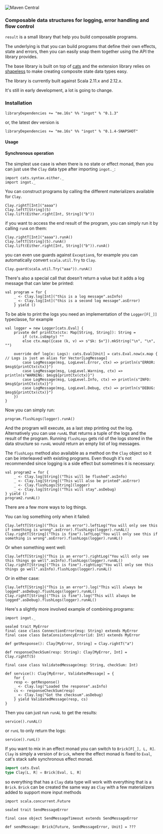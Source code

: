 ![Maven Central](https://maven-badges.herokuapp.com/maven-central/me.16s/ingot_2.12/badge.svg)

### Composable data structures for logging, error handling and flow control

`result` is a small library that help you build composable programs.

The underlying is that you can build programs that define their own effects, state and errors, then
you can easily snap them together using the API the library provides.

The base library is built on top of [cats](https://typelevel.org/cats/) and the extension library
relies on [shapeless](https://github.com/milessabin/shapeless) to make creating composite state
data types easy.

The library is currently built against Scala 2.11.x and 2.12.x.

It's still in early development, a lot is going to change.

### Installation

```
libraryDependencies += "me.16s" %% "ingot" % "0.1.3"
```

or, the latest dev version is

```
libraryDependencies += "me.16s" %% "ingot" % "0.1.4-SNAPSHOT"
```


#### Usage

#### Synchronous operation

The simplest use case is when there is no state or effect monad, then you can just use the `Clay` data type after importing `ingot._`:

```tut:silent
import cats.syntax.either._
import ingot._
```

You can construct programs by calling the different materializers available for `Clay`.

```tut:silent
Clay.rightT[Int]("aaaa")
Clay.leftT[String](5)
Clay.lift(Either.right[Int, String]("b"))
```

if you want to access the end result of the program, you can simply run it by calling `runA` on them:

```tut
Clay.rightT[Int]("aaaa").runA()
Clay.leftT[String](5).runA()
Clay.lift(Either.right[Int, String]("b")).runA()
```

you can even use guards against `Exception`s, for example you can automatically convert `scala.util.Try` to `Clay`.

```tut
Clay.guard(scala.util.Try("aaa")).runA()
```

There's also a special call that doesn't return a value but it adds a log message that can
later be printed:

```tut:silent
val program = for {
    _ <- Clay.log[Int]("this is a log message".asInfo)
    _ <- Clay.log[Int]("this is a second log message".asError)
    } yield ()
```

To be able to print the logs you need an implementation of the `Logger[F[_]]` typeclasse,
for example


```tut:silent
val logger = new Logger[cats.Eval] {
    private def printCtx(ctx: Map[String, String]): String =
        if (ctx.isEmpty) ""
        else ctx.map({case (k, v) => s"$k: $v"}).mkString("\n", "\n", "")

    override def log(x: Logs): cats.Eval[Unit] = cats.Eval.now(x.map { // Logs is just an alias for Vector[LogMessage]
        case LogMessage(msg, LogLevel.Error, ctx) => println(s"ERROR: $msg${printCtx(ctx)}") 
        case LogMessage(msg, LogLevel.Warning, ctx) => println(s"WARNING: $msg${printCtx(ctx)}") 
        case LogMessage(msg, LogLevel.Info, ctx) => println(s"INFO: $msg${printCtx(ctx)}") 
        case LogMessage(msg, LogLevel.Debug, ctx) => println(s"DEBUG: $msg${printCtx(ctx)}") 
    })
}

```

Now you can simply run:

```tut
program.flushLogs(logger).runA()
```

And the program will execute, as a last step printing out the log. Alternatively you can use
`runAL` that returns a tuple of the logs and the result of the program. Running `flushLogs` gets
rid of the logs stored in the data structure so `runAL` would return an empty list of log messages.

The `flushLogs` method also available as a method on the `Clay` object so it can be interleaved with
existing programs. Even though it's not recommended since logging is a side effect but sometimes it is
necessary:

```tut:silent
val program2 = for {
    _ <- Clay.log[String]("This will be flushed".asInfo)
    _ <- Clay.log[String]("This will also be printed".asError)
    _ <- Clay.flushLogs[String](logger)
    _ <- Clay.log[String]("This will stay".asDebug)
} yield ()
program2.runAL()
```

There are a few more ways to log things.

You can log something only when it failed:

```tut
Clay.leftT[String]("This is an error").leftLog("You will only see this if something is wrong".asError).flushLogs(logger).runAL()
Clay.rightT[String]("This is fine").leftLog("You will only see this if something is wrong".asError).flushLogs(logger).runAL()
```

Or when something went well:

```tut
Clay.leftT[String]("This is an error").rightLog("You will only see this things go well".asInfo).flushLogs(logger).runAL()
Clay.rightT[String]("This is fine").rightLog("You will only see this things go well".asInfo).flushLogs(logger).runAL()
```

Or in either case:

```tut
Clay.leftT[String]("This is an error").log("This will always be logged".asDebug).flushLogs(logger).runAL()
Clay.rightT[String]("This is fine").log("This will always be logged".asDebug).flushLogs(logger).runAL()
```


Here's a slightly more involved example of combining programs:

```tut:silent
import ingot._

sealed trait MyError
final case class ConnectionError(msg: String) extends MyError
final case class DataConsistencyError(id: Int) extends MyError

def getResponse(): Clay[MyError, String] = Clay.rightT("a")

def responseCheckSum(resp: String): Clay[MyError, Int] = Clay.rightT(5)

final case class ValidatedMessage(msg: String, checkSum: Int)

def service(): Clay[MyError, ValidatedMessage] = {
    for {
    resp <- getResponse()
    _ <- Clay.log("Loaded the response".asInfo)
    cs <- responseCheckSum(resp)
    _ <- Clay.log("Got the checksum".asDebug)
    } yield ValidatedMessage(resp, cs)
}
```


Then you can just run `runAL` to get the results:

```tut
service().runAL()
```

or `runL` to only return the logs:

```tut
service().runL()
```

If you want to mix in an effect monad you can switch to `Brick[F[_], L, R]`. `Clay` is simply a version of `Brick`,
where the effect monad is fixed to `Eval`, cat's stack safe synchronous effect monad.  

```scala
import cats.Eval
type Clay[L, R] = Brick[Eval, L, R]
```

so everything that has a `Clay` data type will work with everything that is a `Brick`. `Brick` can be created the same
way as `Clay` with a few materializers added to support more input methods

```tut:silent
import scala.concurrent.Future

sealed trait SendMessageError

final case object SendMessageTimeout extends SendMessageError

def sendMessage: Brick[Future, SendMessageError, Unit] = ??? 
```


